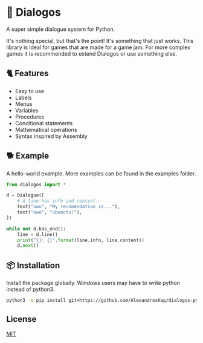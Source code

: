 # 📝 Dialogos

A super simple dialogue system for Python.

It's nothing special, but that's the point! It's something that just works.
This library is ideal for games that are made for a game jam.
For more complex games it is recommended to extend Dialogos or use something else.

## 🐈 Features

- Easy to use
- Labels
- Menus
- Variables
- Procedures
- Conditional statements
- Mathematical operations
- Syntax inspired by Assembly

## 🐕 Example

A hello-world example.
More examples can be found in the examples folder.

```python
from dialogos import *

d = Dialogue([
    # A line has info and content.
    text("uwu", "My recomendation is..."),
    text("owo", "ubunchu!"),
])

while not d.has_end():
    line = d.line()
    print("{}: {}".format(line.info, line.content))
    d.next()
```

## 📦 Installation

Install the package globally.
Windows users may have to write python instead of python3.

```sh
python3 -m pip install git+https://github.com/AlexandrosKap/dialogos-python.git
```

## License

[MIT](https://choosealicense.com/licenses/mit/)
